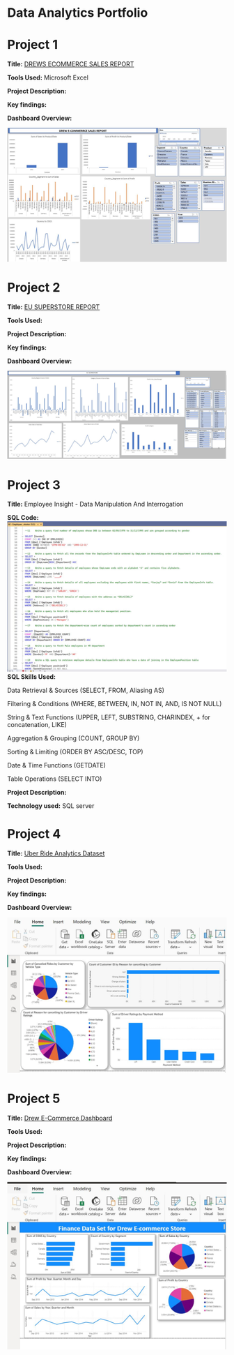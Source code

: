 # Data Analytics Portfolio
# Project 1

**Title:** [DREWS ECOMMERCE SALES REPORT](https://github.com/AndrewOlayemi/AndrewOlayemi.github.io/blob/main/Excel1.JPG)

**Tools Used:** Microsoft Excel

**Project Description:** 

**Key findings:**

**Dashboard Overview:**

![Excel1](Excel1.JPG)


# Project 2

**Title:** [EU SUPERSTORE REPORT](https://github.com/AndrewOlayemi/AndrewOlayemi.github.io/blob/main/EU%20Superstore.JPG)

**Tools Used:**

**Project Description:**

**Key findings:**

**Dashboard Overview:**

![EU_Superstore](EU_Superstore.JPG)



# Project 3

**Title:** Employee Insight - Data Manipulation And Interrogation

**SQL Code:**
![SQL.JPG](SQL.JPG)
**SQL Skills Used:**

Data Retrieval & Sources (SELECT, FROM, Aliasing AS)

Filtering & Conditions (WHERE, BETWEEN, IN, NOT IN, AND, IS NOT NULL)

String & Text Functions (UPPER, LEFT, SUBSTRING, CHARINDEX, + for concatenation, LIKE)

Aggregation & Grouping (COUNT, GROUP BY)

Sorting & Limiting (ORDER BY ASC/DESC, TOP)

Date & Time Functions (GETDATE)

Table Operations (SELECT INTO)


**Project Description:**

**Technology used:** SQL server



# Project 4

**Title:** [Uber Ride Analytics Dataset](https://github.com/AndrewOlayemi/AndrewOlayemi.github.io/blob/main/Power_BI_Uber.JPG)

**Tools Used:**

**Project Description:**

**Key findings:**

**Dashboard Overview:**

![Power_BI_Uber](Power_BI_Uber.JPG)




# Project 5

**Title:** [Drew E-Commerce Dashboard](https://github.com/AndrewOlayemi/AndrewOlayemi.github.io/blob/main/Power_BI_Dashboard_Drew_Eccommerce.JPG)

**Tools Used:**

**Project Description:**

**Key findings:**

**Dashboard Overview:**

![Power_BI_Dashboard_Drew_Eccommerce](Power_BI_Dashboard_Drew_Eccommerce.JPG)
